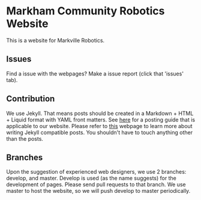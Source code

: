 # Markham Community Robotics Website
This is a website for Markville Robotics.

## Issues
Find a issue with the webpages? Make a issue report (click that 'issues' tab).

## Contribution 
We use Jekyll. That means posts should be created in a Markdown + HTML + Liquid format with YAML front matters. See [here](CONTRIBUTING.md) for a posting guide that is applicable to our website. Please refer to [this](https://jekyllrb.com/docs/posts/) webpage to learn more about writing Jekyll compatible posts. You shouldn't have to touch anything other than the posts.

## Branches
Upon the suggestion of experienced web designers, we use 2 branches: develop, and master. Develop is used (as the name suggests) for the development of pages. Please send pull requests to that branch. We use master to host the website, so we will push develop to master periodically. 
